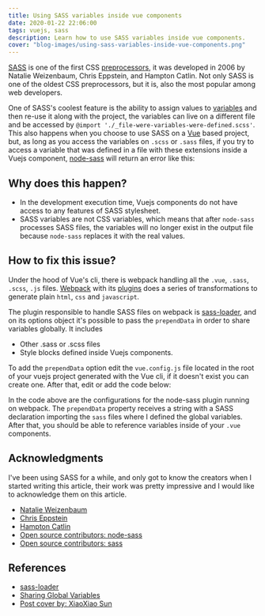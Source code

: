 ```yaml
---
title: Using SASS variables inside vue components
date: 2020-01-22 22:06:00
tags: vuejs, sass
description: Learn how to use SASS variables inside vue components.
cover: "blog-images/using-sass-variables-inside-vue-components.png"
---
```


[SASS](https://sass-lang.com/) is one of the first CSS [preprocessors](https://developer.mozilla.org/en-US/docs/Glossary/CSS_preprocessor), it was developed in 2006 by Natalie Weizenbaum, Chris Eppstein, and Hampton Catlin. Not only SASS is one of the oldest CSS preprocessors, but it is, also the most popular among web developers.

One of SASS's coolest feature is the ability to assign values to [variables](https://sass-lang.com/documentation/variables) and then re-use it along with the project, the variables can live on a different file and be accessed by `@import './_file-were-variables-were-defined.scss'`. This also happens when you choose to use SASS on a [Vue](https://vuejs.org/) based project, but, as long as you access the variables on `.scss` or `.sass` files, if you try to access a variable that was defined in a file with these extensions inside a Vuejs component, [node-sass](https://www.npmjs.com/package/node-sass?activeTab=versions) will return an error like this:

<script src="https://gist.github.com/flowck/f2ca5389543dce8f23caa3c921bc0978.js"></script>

## Why does this happen?

- In the development execution time, Vuejs components do not have access to any features of SASS stylesheet.
- SASS variables are not CSS variables, which means that after `node-sass` processes SASS files, the variables will no longer exist in the output file because `node-sass` replaces it with the real values.

## How to fix this issue?

Under the hood of Vue's cli, there is webpack handling all the `.vue`, `.sass`, `.scss`, `.js` files. [Webpack](https://webpack.js.org/) with its [plugins](https://webpack.js.org/plugins/) does a series of transformations to generate plain `html`, `css` and `javascript`.

The plugin responsible to handle SASS files on webpack is [sass-loader](https://github.com/webpack-contrib/sass-loader), and on its options object it's possible to pass the `prependData` in order to share variables globally. It includes

- Other .sass or .scss files
- Style blocks defined inside Vuejs components.

To add the `prependData` option edit the `vue.config.js` file located in the root of your vuejs project generated with the Vue cli, if it doesn't exist you can create one. After that, edit or add the code below:

<script src="https://gist.github.com/flowck/916cfd399f5df826a1e4d2ccc3eaf9f6.js"></script>

In the code above are the configurations for the node-sass plugin running on webpack. The `prependData` property receives a string with a SASS declaration importing the `sass` files where I defined the global variables. After that, you should be able to reference variables inside of your `.vue` components.

## Acknowledgments

I've been using SASS for a while, and only got to know the creators when I started writing this article, their work was pretty impressive and I would like to acknowledge them on this article.

- [Natalie Weizenbaum](https://github.com/nex3)
- [Chris Eppstein](https://github.com/chriseppstein)
- [Hampton Catlin](https://github.com/hcatlin)
- [Open source contributors: node-sass](https://github.com/sass/node-sass/graphs/contributors)
- [Open source contributors: sass](https://github.com/sass/sass/graphs/contributors)

## References

- [sass-loader](https://webpack.js.org/loaders/sass-loader/)
- [Sharing Global Variables](https://vue-loader.vuejs.org/guide/pre-processors.html#sharing-global-variables)
- [Post cover by: XiaoXiao Sun](https://unsplash.com/photos/e8e4YY65sOk)
